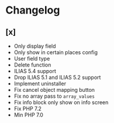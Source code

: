 # Changelog

## [x]
- Only display field
- Only show in certain places config
- User field type
- Delete function
- ILIAS 5.4 support
- Drop ILIAS 5.1 and ILIAS 5.2 support
- Implement uninstaller
- Fix cancel object mapping button
- Fix no array pass to `array_values`
- Fix info block only show on info screen
- Fix PHP 7.2
- Min PHP 7.0
